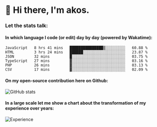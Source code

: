 # 👋 Hi there, I'm akos. 


### Let the stats talk:


#### In which language I code (or edit) day by day (powered by Wakatime): 

<!--START_SECTION:waka-->

```text
JavaScript   8 hrs 41 mins   ███████████████▒░░░░░░░░░   60.88 %
HTML         3 hrs 24 mins   ██████░░░░░░░░░░░░░░░░░░░   23.87 %
JSON         32 mins         █░░░░░░░░░░░░░░░░░░░░░░░░   03.75 %
TypeScript   27 mins         ▓░░░░░░░░░░░░░░░░░░░░░░░░   03.16 %
PHP          26 mins         ▓░░░░░░░░░░░░░░░░░░░░░░░░   03.13 %
CSV          17 mins         ▓░░░░░░░░░░░░░░░░░░░░░░░░   02.09 %
```

<!--END_SECTION:waka-->

#### On my open-source contribution here on Github:
 
![GitHub stats](https://github-readme-stats.vercel.app/api?username=akosbalasko)

#### In a large scale let me show a chart about the transformation of my experience over years:   

![Experience](https://cr-skills-chart-widget.azurewebsites.net/api/api?username=akosbalasko)

